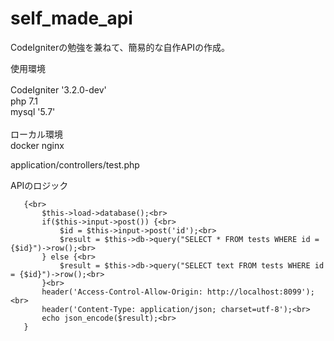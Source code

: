 # self_made_api

CodeIgniterの勉強を兼ねて、簡易的な自作APIの作成。

使用環境

CodeIgniter '3.2.0-dev'　<br>
php 7.1<br>
mysql '5.7'<br><br>
ローカル環境<br>
docker nginx<br>


application/controllers/test.php<br>

APIのロジック<br>

 ```public function json_hello($id = '')<br>
    {<br>
        $this->load->database();<br>
        if($this->input->post()) {<br>
            $id = $this->input->post('id');<br>
            $result = $this->db->query("SELECT * FROM tests WHERE id = {$id}")->row();<br>
        } else {<br>
            $result = $this->db->query("SELECT text FROM tests WHERE id = {$id}")->row();<br>
        }<br>
        header('Access-Control-Allow-Origin: http://localhost:8099');<br>
        header('Content-Type: application/json; charset=utf-8');<br>
        echo json_encode($result);<br>
    }
    
